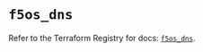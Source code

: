 # `f5os_dns`

Refer to the Terraform Registry for docs: [`f5os_dns`](https://registry.terraform.io/providers/f5networks/f5os/1.10.0/docs/resources/dns).
